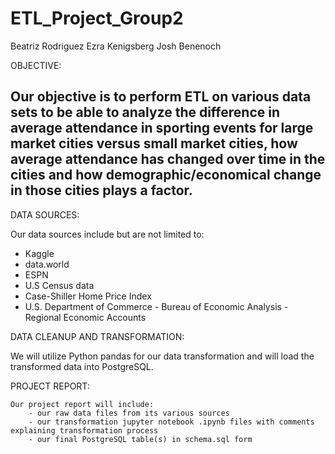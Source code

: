 # ETL_Project_Group2

Beatriz Rodriguez
Ezra Kenigsberg
Josh Benenoch

OBJECTIVE:
## Our objective is to perform ETL on various data sets to be able to analyze the difference in average attendance in sporting events for large market cities versus small market cities, how average attendance has changed over time in the cities and how demographic/economical change in those cities plays a factor.

DATA SOURCES:

Our data sources include but are not limited to:
   - Kaggle
   - data.world
   - ESPN
   - U.S Census data
   - Case-Shiller Home Price Index
   - U.S. Department of Commerce - Bureau of Economic Analysis - Regional Economic Accounts

DATA CLEANUP AND TRANSFORMATION:

   We will utilize Python pandas for our data transformation and will load the transformed data into PostgreSQL.


PROJECT REPORT:

    Our project report will include:
        - our raw data files from its various sources
        - our transformation jupyter notebook .ipynb files with comments explaining transformation process
        - our final PostgreSQL table(s) in schema.sql form
